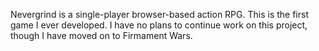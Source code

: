 Nevergrind is a single-player browser-based action RPG. This is the first game I ever developed. I have no plans to continue work on this project, though I have moved on to Firmament Wars.
